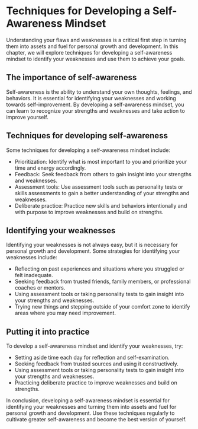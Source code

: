 Techniques for Developing a Self-Awareness Mindset
======================================================================================================

Understanding your flaws and weaknesses is a critical first step in turning them into assets and fuel for personal growth and development. In this chapter, we will explore techniques for developing a self-awareness mindset to identify your weaknesses and use them to achieve your goals.

The importance of self-awareness
--------------------------------

Self-awareness is the ability to understand your own thoughts, feelings, and behaviors. It is essential for identifying your weaknesses and working towards self-improvement. By developing a self-awareness mindset, you can learn to recognize your strengths and weaknesses and take action to improve yourself.

Techniques for developing self-awareness
----------------------------------------

Some techniques for developing a self-awareness mindset include:

* Prioritization: Identify what is most important to you and prioritize your time and energy accordingly.
* Feedback: Seek feedback from others to gain insight into your strengths and weaknesses.
* Assessment tools: Use assessment tools such as personality tests or skills assessments to gain a better understanding of your strengths and weaknesses.
* Deliberate practice: Practice new skills and behaviors intentionally and with purpose to improve weaknesses and build on strengths.

Identifying your weaknesses
---------------------------

Identifying your weaknesses is not always easy, but it is necessary for personal growth and development. Some strategies for identifying your weaknesses include:

* Reflecting on past experiences and situations where you struggled or felt inadequate.
* Seeking feedback from trusted friends, family members, or professional coaches or mentors.
* Using assessment tools or taking personality tests to gain insight into your strengths and weaknesses.
* Trying new things and stepping outside of your comfort zone to identify areas where you may need improvement.

Putting it into practice
------------------------

To develop a self-awareness mindset and identify your weaknesses, try:

* Setting aside time each day for reflection and self-examination.
* Seeking feedback from trusted sources and using it constructively.
* Using assessment tools or taking personality tests to gain insight into your strengths and weaknesses.
* Practicing deliberate practice to improve weaknesses and build on strengths.

In conclusion, developing a self-awareness mindset is essential for identifying your weaknesses and turning them into assets and fuel for personal growth and development. Use these techniques regularly to cultivate greater self-awareness and become the best version of yourself.
